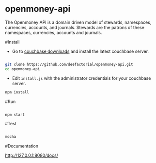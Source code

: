 # openmoney-api

The Openmoney API is a domain driven model of stewards, namespaces, currencies, accounts, and journals.
Stewards are the patrons of these namespaces, currencies, accounts and journals.

#Install

- Go to [couchbase downloads](http://www.couchbase.com/nosql-databases/downloads) and install the latest couchbase server.

```sh

git clone https://github.com/deefactorial/openmoney-api.git
cd openmoney-api
```
- Edit `install.js` with the administrator credentials for your couchbase server.

```sh
npm install

```

#Run

```sh

npm start

```

#Test

```sh

mocha

```

#Documentation

http://127.0.0.1:8080/docs/

